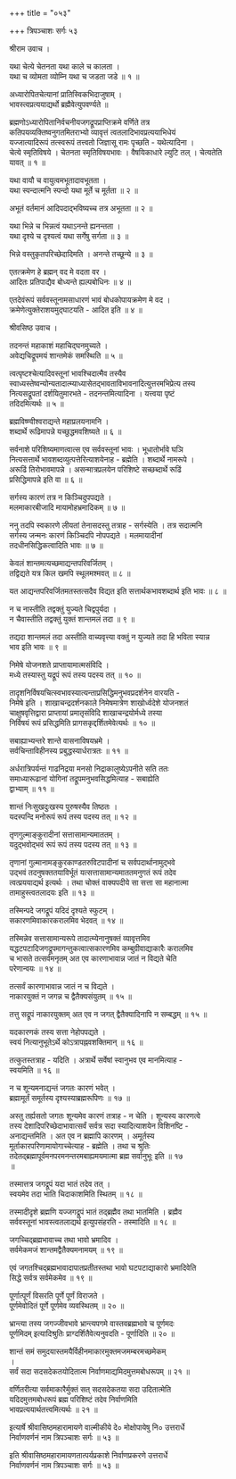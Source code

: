 +++
title = "०५३"

+++
त्रिपञ्चाशः सर्गः ५३  
  
श्रीराम उवाच ।  
  
यथा चेत्ये चेतनता यथा काले च कालता ।  
यथा च व्योमता व्योम्नि यथा च जडता जडे ॥ १ ॥  
  
अध्यारोपितचेत्यानां प्रातिस्विकभिदाजुषाम् ।  
भावस्त्वप्रत्ययाद्यर्थो ब्रह्मैवेत्युपवर्ण्यते ॥   
  
ब्रह्मणोऽध्यारोपितानिर्वचनीयजगद्रूपप्राप्तिक्रमे वर्णिते तत्र   
कतिपयव्यक्तिष्वनुगतमितराभ्यो व्यावृत्तं त्वतलादिभावप्रत्ययाभिधेयं   
यज्जात्यादिरूपं तत्स्वरूपं तत्त्वतो जिज्ञासू रामः पृच्छति - यथेत्यादिना ।   
चेत्ये स्मृतिविषये । चेतनता स्मृतिविषयभावः । वैषयिकाधारे ल्युटि तल् । चेत्यतेति   
यावत् ॥ १ ॥  
  
यथा वायौ च वायुत्वमभूतादावभूतता ।  
यथा स्पन्दात्मनि स्पन्दो यथा मूर्ते च मूर्तता ॥ २ ॥  
  
अभूतं वर्तमानं आदिपदाद्भविष्यच्च तत्र अभूतता ॥ २ ॥  
  
यथा भिन्ने च भिन्नत्वं यथाऽनन्ते ह्यनन्तता ।  
यथा दृश्ये च दृश्यत्वं यथा सर्गेषु सर्गता ॥ ३ ॥  
  
भिन्ने वस्तुकृतपरिच्छेदादिमति । अनन्ते तच्छून्ये ॥ ३ ॥  
  
एतत्क्रमेण हे ब्रह्मन् वद मे वदता वर ।  
आदितः प्रतिपाद्यैव बोध्यन्ते ह्यल्पबोधिनः ॥ ४ ॥  
  
एतदेवंरूपं सर्ववस्तूनामसाधारणं भावं बोधकोपायक्रमेण मे वद ।   
क्रमेणेत्युक्तेराशयमुद्घाटयति - आदित इति ॥ ४ ॥  
  
श्रीवसिष्ठ उवाच ।  
  
तदनन्तं महाकाशं महाचिद्घनमुच्यते ।  
अवेद्यचिद्रूपमयं शान्तमेकं समस्थिति ॥ ५ ॥  
  
त्वत्पृष्टश्चेत्यादिवस्तूनां भावश्चिदात्मैव तस्यैव   
स्वाध्यस्तेष्वन्योन्यतादात्म्याध्यासेतद्भावताविभावनादित्युत्तरमभिप्रेत्य तस्य   
नित्यसद्रूपतां दर्शयितुमारभते - तदनन्तमित्यादिना । यत्त्वया पृष्टं   
तदिदमित्यर्थः ॥ ५ ॥  
  
ब्रह्मविष्ण्वीश्वराद्यन्ते महाप्रलयनामनि ।  
शब्दार्थे रूढिमापन्ने यच्छुद्धमवशिष्यते ॥ ६ ॥  
  
सर्वनाशे परिशिष्यमाणत्वात्स एव सर्ववस्तूनां भावः । भूधातोर्भावे घञि   
नित्यसत्तार्थे भावशब्दव्युत्पत्तेरित्याशयेनाह - ब्रह्मेति । शब्दार्थे नामरूपे ।   
अरूढिं तिरोभावमापन्ने । असन्मात्रप्रलयेन परिशिष्टे सच्छब्दार्थे रूढिं   
प्रसिद्धिमापन्ने इति वा ॥ ६ ॥  
  
सर्गस्य कारणं तत्र न किञ्चिदुपपद्यते ।  
मलमाकारबीजादि मायामोहभ्रमादिकम् ॥ ७ ॥  
  
ननु तदपि स्वकारणे लीयतां तेनासदस्तु तत्राह - सर्गस्येति । तत्र सदात्मनि   
सर्गस्य जन्मनः कारणं किञ्चिदपि नोपपद्यते । मलमायादीनां   
तदधीनसिद्धिकत्वादिति भावः ॥ ७ ॥  
  
केवलं शान्तमत्यच्छमाद्यन्तपरिवर्जितम् ।  
तद्विद्यते यत्र किल खमपि स्थूलमश्मवत् ॥ ८ ॥  
  
यत आद्यन्तपरिवर्जितमतस्तत्सदैव विद्यत इति सत्तार्थकभावशब्दार्थ इति भावः ॥ ८ ॥  
  
न च नास्तीति तद्वक्तुं युज्यते चिद्वपुर्यदा ।  
न चैवास्तीति तद्वक्तुं युक्तं शान्तमलं तदा ॥ ९ ॥  
  
तद्यदा शान्तमलं तदा अस्तीति वाच्यवृत्त्या वक्तुं न युज्यते तदा हि भविता स्यान्न   
भाव इति भावः ॥ ९ ॥  
  
निमेषे योजनशते प्राप्तायामात्मसंविदि ।  
मध्ये तस्यास्तु यद्रूपं रूपं तस्य पदस्य तत् ॥ १० ॥  
  
तादृशनिर्विषयचित्स्वभावस्यात्यन्ताप्रसिद्धिमनुभवप्रदर्शनेन वारयति -   
निमेषे इति । शाखाचन्द्रदर्शनकाले निमेषमात्रेण शाखोर्ध्वदेशे योजनशतं   
चाक्षुषवृत्तिद्वारा प्राप्तायां प्रमातृसंविदि शाखाचन्द्रयोर्मध्ये तस्या   
निर्विषयं रूपं प्रसिद्धमिति प्रागसकृद्दर्शितमेवेत्यर्थः ॥ १० ॥  
  
सबाह्याभ्यन्तरे शान्ते वासनाविषयभ्रमे ।  
सर्वचिन्ताविहीनस्य प्रबुद्धस्यार्धरात्रतः ॥ ११ ॥  
  
अर्धरात्रिपर्यन्तं गाढनिद्रया मनसो निद्राकालुष्येऽपनीते सति ततः   
समाध्यारूढानां योगिनां तद्रूपमनुभवसिद्धमित्याह - सबाह्येति   
द्वाभ्याम् ॥ ११ ॥  
  
शान्तं निःसुखदुःखस्य पुरुषस्यैव तिष्ठतः ।  
यदस्पन्दि मनोरूपं रूपं तस्य पदस्य तत् ॥ १२ ॥  
  
तृणगुल्माङ्कुरादीनां सत्तासामान्यमाततम् ।  
यदुद्भवोद्भवं रूपं रूपं तस्य पदस्य तत् ॥ १३ ॥  
  
तृणानां गुल्मानामङ्कुरकाण्डतरुविटपादीनां च सर्वपदार्थानामुद्भवे   
उद्भवं तदनुषक्ततयाविर्भूतं यत्सत्तासामान्यमाततमनुगतं रूपं तदेव   
त्वत्प्रययाद्यर्थ इत्यर्थः । तथा चोक्तं वाक्यपदीये सा सत्ता सा महानात्मा   
तामाहुस्त्वतलादयः इति ॥ १३ ॥  
  
तस्मिन्पदे जगद्रूपं यदिदं दृश्यते स्फुटम् ।  
सकारणमिवाकारकरालमिव भेदवत् ॥ १४ ॥  
  
तस्मिन्नेव सत्तासामान्यरूपे तादात्म्येनानुषक्तं व्यावृत्तमिव   
यद्धटपटादिजगद्रूपमागन्तुकत्वात्सकारणमिव कम्बुग्रीवाद्याकारैः करालमिव   
च भासते तत्सर्वमनृतम् अत एव कारणाभावान्न जातं न विद्यते चेति   
परेणान्वयः ॥ १४ ॥  
  
तत्सर्वं कारणाभावान्न जातं न च विद्यते ।  
नाकारयुक्तं न जगन्न च द्वैतैक्यसंयुतम् ॥ १५ ॥  
  
तत्तु सद्रूपं नाकारयुक्तम् अत एव न जगत् द्वैतैक्यादिनापि न सम्बद्धम् ॥ १५ ॥  
  
यदकारणकं तस्य सत्ता नेहोपपद्यते ।  
स्वयं नित्यानुभूतेऽर्थे कोऽत्रापह्नवशक्तिमान् ॥ १६ ॥  
  
तत्कुतस्तत्राह - यदिति । अत्रार्थे सर्वेषां स्वानुभव एव मानमित्याह -   
स्वयमिति ॥ १६ ॥  
  
न च शून्यमनाद्यन्तं जगतः कारणं भवेत् ।  
ब्रह्मामूर्तं समूर्तस्य दृश्यस्याब्रह्मरूपिणः ॥ १७ ॥  
  
अस्तु तर्ह्यसतो जगतः शून्यमेव कारणं तत्राह - न चेति । शून्यस्य कारणत्वे   
तस्य देशादिपरिच्छेदाभावात्सर्वं सर्वत्र सदा स्यादित्याशयेन विशिनष्टि -   
अनाद्यन्तमिति । अत एव न ब्रह्मापि कारणम् । अमूर्तस्य   
मूर्ताकारपरिणामायोगाच्चेत्याह - ब्रह्मेति । तथा च श्रुतिः   
तदेतद्ब्रह्मापूर्वमनपरमनन्तरमबाह्यमयमात्मा ब्रह्म सर्वानुभूः इति ॥ १७   
॥  
  
तस्मात्तत्र जगद्रूपं यदा भातं तदेव तत् ।  
स्वयमेव तदा भाति चिदाकाशमिति स्थितम् ॥ १८ ॥  
  
तस्मादीदृशे ब्रह्मणि यज्जगद्रूपं भातं तद्ब्रह्मैव तथा भातमिति । ब्रह्मैव   
सर्ववस्तूनां भावस्त्वतलाद्यर्थ इत्युपसंहरति - तस्मादिति ॥ १८ ॥  
  
जगच्चिद्ब्रह्मभावाच्च तथा भावो भ्रमादिव ।  
सर्वमेकमजं शान्तमद्वैतैक्यमनामयम् ॥ १९ ॥  
  
एवं जगतश्चिद्ब्रह्मभावादापातप्रतीतस्तथा भावो घटपटाद्याकारो भ्रमादिवेति   
सिद्धे सर्वत्र सर्वमेकमेव ॥ १९ ॥  
  
पूर्णात्पूर्णं विसरति पूर्णे पूर्णं विराजते ।  
पूर्णमेवोदितं पूर्णे पूर्णमेव व्यवस्थितम् ॥ २० ॥  
  
भ्रान्त्या तस्य जगज्जीवभावे भ्रान्त्यपगमे वास्तवब्रह्मभावे च पूर्णमदः   
पूर्णमिदम् इत्यादिश्रुतिः प्राग्दर्शितैवेत्यनुवदति - पूर्णादिति ॥ २० ॥  
  
शान्तं समं समुदयास्तमयैर्विहीनमाकारमुक्तमजमम्बरमच्छमेकम्   
।  
सर्वं सदा सदसदेकतयोदितात्म निर्वाणमाद्यमिदमुत्तमबोधरूपम् ॥ २१ ॥  
  
वर्णितरीत्या सर्वमाकारैर्मुक्तं सत् सदसदेकतया सदा उदितात्मेति   
यदिदमुत्तमबोधरूपं ब्रह्म परिशिष्टं तदेव निर्वाणमिति   
भावप्रत्ययार्थतत्त्वमित्यर्थः ॥ २१ ॥  
  
इत्यार्षे श्रीवासिष्ठमहारामायणे वाल्मीकीये दे० मोक्षोपायेषु नि० उत्तरार्धे   
निर्वाणवर्णनं नाम त्रिपञ्चाशः सर्गः ॥ ५३ ॥  
  
इति श्रीवासिष्ठमहारामायणतात्पर्यप्रकाशे निर्वाणप्रकरणे उत्तरार्धे   
निर्वाणवर्णनं नाम त्रिपञ्चाशः सर्गः ॥ ५३ ॥  
  